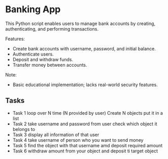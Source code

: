 # Banking App 

This Python script enables users to manage bank accounts by creating, authenticating, and performing transactions.

Features:

- Create bank accounts with username, password, and initial balance.
- Authenticate users.
- Deposit and withdraw funds.
- Transfer money between accounts.

Note:
- Basic educational implementation; lacks real-world security features.

## Tasks
- Task 1 loop over N time (N provided by user) Create N objects put it in a list
- Task 2 take username and password from user check which object it belongs to
- Task 3 display all information of that user
- Task 4 take username of person who you want to send money
- Task 5 find the object with that username amd deposit required amount
- Task 6 withdraw amount from your object and deposit ti target object

